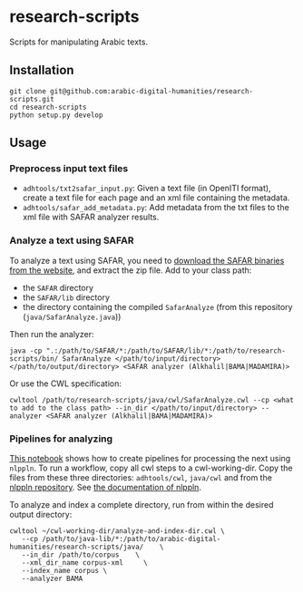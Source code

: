 # research-scripts

Scripts for manipulating Arabic texts.

## Installation

```
git clone git@github.com:arabic-digital-humanities/research-scripts.git
cd research-scripts
python setup.py develop
```

## Usage

### Preprocess input text files

* `adhtools/txt2safar_input.py`: Given a text file (in OpenITI format), create a text file for each page and an xml file containing the metadata.
* `adhtools/safar_add_metadata.py`: Add metadata from the txt files to the xml file with SAFAR analyzer results.

### Analyze a text using SAFAR

To analyze a text using SAFAR, you need to [download the SAFAR binaries from the website](http://arabic.emi.ac.ma/safar/?q=download), and extract the zip file.
Add to your class path:
* the `SAFAR` directory
* the `SAFAR/lib` directory
* the directory containing the compiled `SafarAnalyze` (from this repository (`java/SafarAnalyze.java`))

Then run the analyzer:
```
java -cp ".:/path/to/SAFAR/*:/path/to/SAFAR/lib/*:/path/to/research-scripts/bin/ SafarAnalyze </path/to/input/directory> </path/to/output/directory> <SAFAR analyzer (Alkhalil|BAMA|MADAMIRA)>
```

Or use the CWL specification:
```
cwltool /path/to/research-scripts/java/cwl/SafarAnalyze.cwl --cp <what to add to the class path> --in_dir </path/to/input/directory> --analyzer <SAFAR analyzer (Alkhalil|BAMA|MADAMIRA)>
```

### Pipelines for analyzing
[This notebook](https://github.com/arabic-digital-humanities/research-scripts/blob/master/notebooks/index-workflow.ipynb) shows how to create pipelines for processing the next using `nlppln`.
To run a workflow, copy all cwl steps to a cwl-working-dir. Copy the files from these three directories: `adhtools/cwl`, `java/cwl` and from the [nlppln repository](https://github.com/nlppln/nlppln/tree/master/nlppln/cwl). See [the documentation of nlppln](http://nlppln.readthedocs.io/en/latest/).

To analyze and index a complete directory, run from within the desired output directory:
```
cwltool ~/cwl-working-dir/analyze-and-index-dir.cwl \
   --cp /path/to/java-lib/*:/path/to/arabic-digital-humanities/research-scripts/java/    \
   --in_dir /path/to/corpus    \
   --xml_dir_name corpus-xml     \
   --index_name corpus \
   --analyzer BAMA
```

